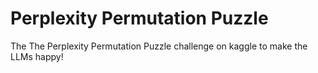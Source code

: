 # Perplexity Permutation Puzzle
 The The Perplexity Permutation Puzzle challenge on kaggle to make the LLMs happy!
